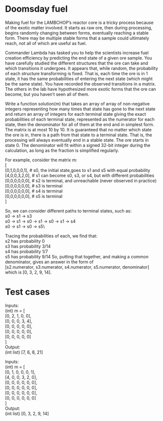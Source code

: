 # Doomsday fuel

Making fuel for the LAMBCHOP’s reactor core is a tricky process because of the exotic matter involved. It starts as raw ore, then during processing, begins randomly changing between forms, eventually reaching a stable form. There may be multiple stable forms that a sample could ultimately reach, not all of which are useful as fuel.

Commander Lambda has tasked you to help the scientists increase fuel creation efficiency by predicting the end state of a given ore sample. You have carefully studied the different structures that the ore can take and which transitions it undergoes. It appears that, while random, the probability of each structure transforming is fixed. That is, each time the ore is in 1 state, it has the same probabilities of entering the next state (which might be the same state). You have recorded the observed transitions in a matrix. The others in the lab have hypothesized more exotic forms that the ore can become, but you haven’t seen all of them.

Write a function solution(m) that takes an array of array of non-negative integers representing how many times that state has gone to the next state and return an array of integers for each terminal state giving the exact probabilities of each terminal state, represented as the numerator for each state, then the denominator for all of them at the end and in simplest form. The matrix is at most 10 by 10. It is guaranteed that no matter which state the ore is in, there is a path from that state to a terminal state. That is, the processing will always eventually end in a stable state. The ore starts in state 0. The denominator will fit within a signed 32-bit integer during the calculation, as long as the fraction is simplified regularly.

For example, consider the matrix m:\
[\
  [0,1,0,0,0,1],  # s0, the initial state,goes to s1 and s5 with equal probability\
  [4,0,0,3,2,0],  # s1 can become s0, s3, or s4, but with different probabilities\
  [0,0,0,0,0,0],  # s2 is terminal, and unreachable (never observed in practice)\
  [0,0,0,0,0,0],  # s3 is terminal\
  [0,0,0,0,0,0],  # s4 is terminal\
  [0,0,0,0,0,0],  # s5 is terminal\
]

So, we can consider different paths to terminal states, such as:\
s0 -> s1 -> s3\
s0 -> s1 -> s0 -> s1 -> s0 -> s1 -> s4\
s0 -> s1 -> s0 -> s5\

Tracing the probabilities of each, we find that:\
s2 has probability 0\
s3 has probability 3/14\
s4 has probability 1/7\
s5 has probability 9/14
So, putting that together, and making a common denominator, gives an answer in the form of\
[s2.numerator, s3.numerator, s4.numerator, s5.numerator, denominator]\
which is [0, 3, 2, 9, 14].

Test cases
==========


Inputs:\
(int) m = [\
    [0, 2, 1, 0, 0],\
    [0, 0, 0, 3, 4],\
    [0, 0, 0, 0, 0],\
    [0, 0, 0, 0, 0],\
    [0, 0, 0, 0, 0]\
]\
Output:\
(int list) [7, 6, 8, 21]

Inputs:\
(int) m = [\
    [0, 1, 0, 0, 0, 1],\
    [4, 0, 0, 3, 2, 0],\
    [0, 0, 0, 0, 0, 0],\
    [0, 0, 0, 0, 0, 0],\
    [0, 0, 0, 0, 0, 0],\
    [0, 0, 0, 0, 0, 0]\
]\
Output:\
(int list) [0, 3, 2, 9, 14]
